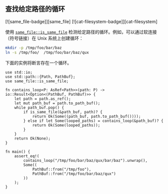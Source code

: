 ## 查找给定路径的循环

<!--
> [file/dir/loops.md](https://github.com/rust-lang-nursery/rust-cookbook/blob/master/src/file/dir/loops.md)
> <br />
> commit b61c8e588ad8445de36cd5f28e99232b5f858a41 - 2020.06.01
-->

[![same_file-badge]][same_file] [![cat-filesystem-badge]][cat-filesystem]

使用 [`same_file::is_same_file`] 检测给定路径的循环。例如，可以通过软连接（符号链接）在 Unix 系统上创建循环：

```bash
mkdir -p /tmp/foo/bar/baz
ln -s /tmp/foo/  /tmp/foo/bar/baz/qux
```

下面的实例将断言存在一个循环。

```rust,edition2018,no_run
use std::io;
use std::path::{Path, PathBuf};
use same_file::is_same_file;

fn contains_loop<P: AsRef<Path>>(path: P) -> io::Result<Option<(PathBuf, PathBuf)>> {
    let path = path.as_ref();
    let mut path_buf = path.to_path_buf();
    while path_buf.pop() {
        if is_same_file(&path_buf, path)? {
            return Ok(Some((path_buf, path.to_path_buf())));
        } else if let Some(looped_paths) = contains_loop(&path_buf)? {
            return Ok(Some(looped_paths));
        }
    }
    return Ok(None);
}

fn main() {
    assert_eq!(
        contains_loop("/tmp/foo/bar/baz/qux/bar/baz").unwrap(),
        Some((
            PathBuf::from("/tmp/foo"),
            PathBuf::from("/tmp/foo/bar/baz/qux")
        ))
    );
}
```

[`same_file::is_same_file`]: https://docs.rs/same-file/*/same_file/fn.is_same_file.html
